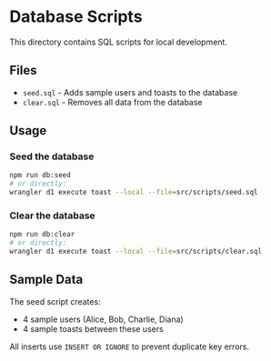 # Database Scripts

This directory contains SQL scripts for local development.

## Files

- `seed.sql` - Adds sample users and toasts to the database
- `clear.sql` - Removes all data from the database

## Usage

### Seed the database
```bash
npm run db:seed
# or directly:
wrangler d1 execute toast --local --file=src/scripts/seed.sql
```

### Clear the database
```bash
npm run db:clear
# or directly:
wrangler d1 execute toast --local --file=src/scripts/clear.sql
```

## Sample Data

The seed script creates:
- 4 sample users (Alice, Bob, Charlie, Diana)
- 4 sample toasts between these users

All inserts use `INSERT OR IGNORE` to prevent duplicate key errors.